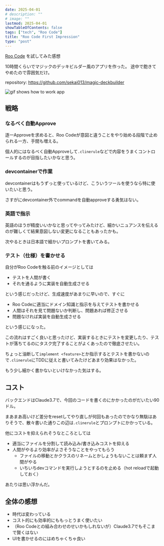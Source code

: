 ```yaml
---
date: 2025-04-01
# description: ""
# image: ""
lastmod: 2025-04-01
showTableOfContents: false
tags: ["tech", "Roo Code"]
title: "Roo Code First Impression"
type: "post"
---
```


[Roo Code](https://github.com/RooVetGit/Roo-Code) を試してみた感想

10時間くらいでマジックのデッキビルダー風のアプリを作った。
途中で飽きてやめたので雰囲気だけ。

repository: https://github.com/sekai013/magic-deckbuilder

![gif shows how to work app](app.gif)

## 戦略

### なるべく自動Approve

逐一Approveを求めると、Roo Codeが意図と違うことをやり始める段階で止められる一方、手間も増える。

個人的にはなるべく自動Approveして`.clinerule`などで内容をうまくコントロールするのが目指したいかなと思う。

### devcontainerで作業

devcontainerはもうずっと使っているけど、こういうツールを使うなら特に使いたいと思う。

さすがにdevcontainer外でcommandを自動approveする勇気はない。

### 英語で指示

英語のほうが精度いいかなと思ってやってみたけど、細かいニュアンスを伝えるのが難しくて結果意図しない変更になることもあったかも。

次やるときは日本語で細かいプロンプトを書いてみる。

### テスト（仕様）を書かせる

自分がRoo Codeを触る前のイメージとしては

- テストを人間が書く
- それを通るように実装を自動生成させる

という感じだったけど、生成速度があまりに早いので、すぐに

- Roo Codeに適当にドメイン知識と指示を与えてテストを書かせる
- 人間はそれを見て問題ないか判断し、問題あれば修正させる
- 問題なければ実装を自動生成させる

という感じになった。

この流れはすごく良いと思ったけど、実装するときにテストを変更したり、テストが落ちてるのにタスク完了することがよくあったので徹底させたい。

ちょっと油断して`implement <feature>`とか指示するとテストを書かないので`.clinerule`にTDDに従えと書いてみたけどあまり効果はなかった。

もう少し細かく書かないといけなかった気はする。

## コスト

バックエンドはClaude3.7で、今回のコードを書くのにかかったのがだいたい90ドル。

まあまあ高いけど差分をresetしてやり直しが何回もあったのでかなり無駄はありそうで、散々書いた通りこの辺は`.clinerule`とプロンプトにかかっている。

他にコストを抑えられそうなところとしては

- 適当にファイルを分割して読み込み/書き込みコストを抑える
- 人間がやるより効率がよさそうなことをやってもらう
  - ファイルの移動とかクラスのリネームとかしょうもないことは頼まず人間がやる
  - いちいちdevコマンドを実行しようとするのを止める（hot reloadで起動しておく）

あたりは思い浮かんだ。

## 全体の感想

- 時代は変わっている
- コスト的にも効率的にももっとうまく使いたい
- （Roo Codeとの組み合わせのせいかもしれないが）Claude3.7でもそこまで賢くはない
- UIを書かせるのにはめちゃくちゃ良い
